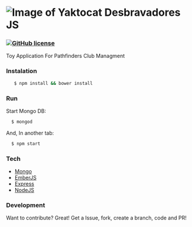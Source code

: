 # ![Image of Yaktocat](http://i.imgur.com/sISqxM8.png) Desbravadores JS 

### [![GitHub license](https://img.shields.io/badge/caution-in%20progress-yellow.svg?style=flat-square)](http://opensource.org/licenses/MIT)

Toy Application For Pathfinders Club Managment

### Instalation

```sh
   $ npm install && bower install
```

### Run

Start Mongo DB:

```sh
  $ mongod
```

And, In another tab:

```sh
  $ npm start
```

### Tech
* [Mongo]
* [EmberJS]
* [Express]
* [NodeJS]

### Development

Want to contribute? Great!
Get a Issue, fork, create a branch, code and PR!

[//]: # (References)

[EmberJS]: <http://emberjs.com>
[NodeJS]: <https://nodejs.org/>
[Mongo]: <https://www.mongodb.org/>
[Express]: <http://expressjs.com/>
